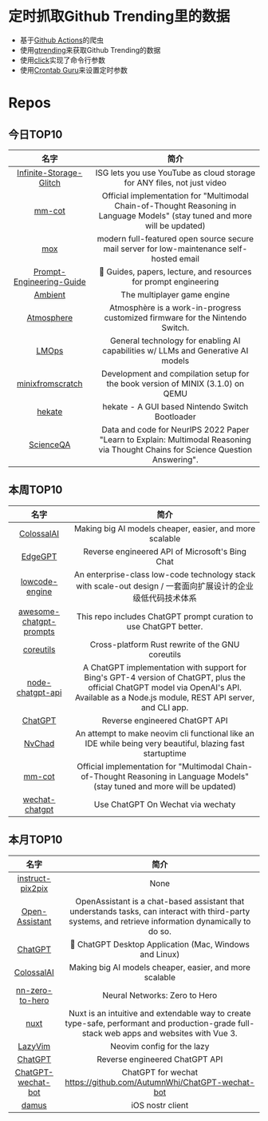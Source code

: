 # 定时抓取Github Trending里的数据
* 基于[Github Actions](https://docs.github.com/en/actions)的爬虫
* 使用[gtrending](https://github.com/hedythedev/gtrending)来获取Github Trending的数据
* 使用[click](https://github.com/pallets/click)实现了命令行参数
* 使用[Crontab Guru](https://crontab.guru/)来设置定时参数

# Repos
## 今日TOP10 
<!-- START OF DAILY_TOP10_REPOS -->
| 名字 | 简介 |
| :----: | :----: |
| [Infinite-Storage-Glitch](https://github.com/DvorakDwarf/Infinite-Storage-Glitch) | ISG lets you use YouTube as cloud storage for ANY files, not just video |
| [mm-cot](https://github.com/amazon-science/mm-cot) | Official implementation for "Multimodal Chain-of-Thought Reasoning in Language Models" (stay tuned and more will be updated) |
| [mox](https://github.com/mjl-/mox) | modern full-featured open source secure mail server for low-maintenance self-hosted email |
| [Prompt-Engineering-Guide](https://github.com/dair-ai/Prompt-Engineering-Guide) | 🐙 Guides, papers, lecture, and resources for prompt engineering |
| [Ambient](https://github.com/AmbientRun/Ambient) | The multiplayer game engine |
| [Atmosphere](https://github.com/Atmosphere-NX/Atmosphere) | Atmosphère is a work-in-progress customized firmware for the Nintendo Switch. |
| [LMOps](https://github.com/microsoft/LMOps) | General technology for enabling AI capabilities w/ LLMs and Generative AI models |
| [minixfromscratch](https://github.com/o-oconnell/minixfromscratch) | Development and compilation setup for the book version of MINIX (3.1.0) on QEMU |
| [hekate](https://github.com/CTCaer/hekate) | hekate - A GUI based Nintendo Switch Bootloader |
| [ScienceQA](https://github.com/lupantech/ScienceQA) | Data and code for NeurIPS 2022 Paper "Learn to Explain: Multimodal Reasoning via Thought Chains for Science Question Answering". |
<!-- END OF DAILY_TOP10_REPOS -->

## 本周TOP10
<!-- START OF WEEKLY_TOP10_REPOS -->
| 名字 | 简介 |
| :----: | :----: |
| [ColossalAI](https://github.com/hpcaitech/ColossalAI) | Making big AI models cheaper, easier, and more scalable |
| [EdgeGPT](https://github.com/acheong08/EdgeGPT) | Reverse engineered API of Microsoft's Bing Chat |
| [lowcode-engine](https://github.com/alibaba/lowcode-engine) | An enterprise-class low-code technology stack with scale-out design / 一套面向扩展设计的企业级低代码技术体系 |
| [awesome-chatgpt-prompts](https://github.com/f/awesome-chatgpt-prompts) | This repo includes ChatGPT prompt curation to use ChatGPT better. |
| [coreutils](https://github.com/uutils/coreutils) | Cross-platform Rust rewrite of the GNU coreutils |
| [node-chatgpt-api](https://github.com/waylaidwanderer/node-chatgpt-api) | A ChatGPT implementation with support for Bing's GPT-4 version of ChatGPT, plus the official ChatGPT model via OpenAI's API. Available as a Node.js module, REST API server, and CLI app. |
| [ChatGPT](https://github.com/acheong08/ChatGPT) | Reverse engineered ChatGPT API |
| [NvChad](https://github.com/NvChad/NvChad) | An attempt to make neovim cli functional like an IDE while being very beautiful, blazing fast startuptime |
| [mm-cot](https://github.com/amazon-science/mm-cot) | Official implementation for "Multimodal Chain-of-Thought Reasoning in Language Models" (stay tuned and more will be updated) |
| [wechat-chatgpt](https://github.com/fuergaosi233/wechat-chatgpt) | Use ChatGPT On Wechat via wechaty |
<!-- END OF WEEKLY_TOP10_REPOS -->

## 本月TOP10
<!-- START OF MONTHLY_TOP10_REPOS -->
| 名字 | 简介 |
| :----: | :----: |
| [instruct-pix2pix](https://github.com/timothybrooks/instruct-pix2pix) | None |
| [Open-Assistant](https://github.com/LAION-AI/Open-Assistant) | OpenAssistant is a chat-based assistant that understands tasks, can interact with third-party systems, and retrieve information dynamically to do so. |
| [ChatGPT](https://github.com/lencx/ChatGPT) | 🔮 ChatGPT Desktop Application (Mac, Windows and Linux) |
| [ColossalAI](https://github.com/hpcaitech/ColossalAI) | Making big AI models cheaper, easier, and more scalable |
| [nn-zero-to-hero](https://github.com/karpathy/nn-zero-to-hero) | Neural Networks: Zero to Hero |
| [nuxt](https://github.com/nuxt/nuxt) | Nuxt is an intuitive and extendable way to create type-safe, performant and production-grade full-stack web apps and websites with Vue 3. |
| [LazyVim](https://github.com/LazyVim/LazyVim) | Neovim config for the lazy |
| [ChatGPT](https://github.com/acheong08/ChatGPT) | Reverse engineered ChatGPT API |
| [ChatGPT-wechat-bot](https://github.com/AutumnWhj/ChatGPT-wechat-bot) | ChatGPT for wechat https://github.com/AutumnWhj/ChatGPT-wechat-bot |
| [damus](https://github.com/damus-io/damus) | iOS nostr client |
<!-- END OF MONTHLY_TOP10_REPOS -->
